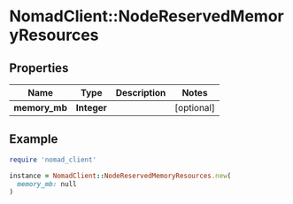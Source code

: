 # NomadClient::NodeReservedMemoryResources

## Properties

| Name | Type | Description | Notes |
| ---- | ---- | ----------- | ----- |
| **memory_mb** | **Integer** |  | [optional] |

## Example

```ruby
require 'nomad_client'

instance = NomadClient::NodeReservedMemoryResources.new(
  memory_mb: null
)
```

